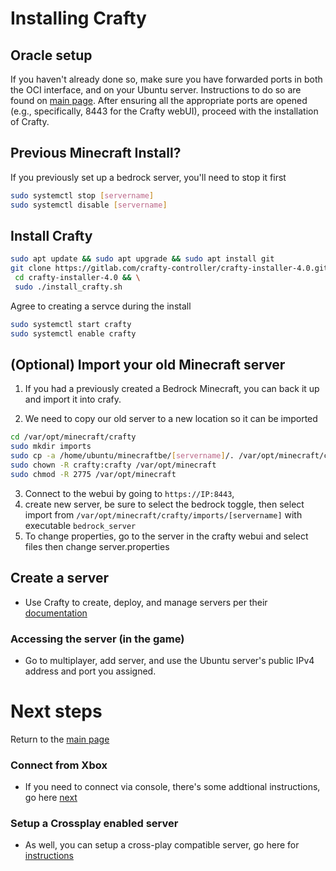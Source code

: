 # Installing Crafty

## Oracle setup
If you haven't already done so, make sure you have forwarded ports in both the OCI interface, and on your Ubuntu server. Instructions to do so are found on [main page](README.md#Forward-ports). After ensuring all the appropriate ports are opened (e.g., specifically, 8443 for the Crafty webUI), proceed with the installation of Crafty.

## Previous Minecraft Install?
If you previously set up a bedrock server, you'll need to stop it first 

```bash
sudo systemctl stop [servername]
sudo systemctl disable [servername]
```

## Install Crafty

```bash
sudo apt update && sudo apt upgrade && sudo apt install git
git clone https://gitlab.com/crafty-controller/crafty-installer-4.0.git && \
 cd crafty-installer-4.0 && \
 sudo ./install_crafty.sh
```

Agree to creating a servce during the install

```bash
sudo systemctl start crafty
sudo systemctl enable crafty
```

## (Optional) Import your old Minecraft server

1. If you had a previously created a Bedrock Minecraft, you can back it up and import it into crafy.

2. We need to copy our old server to a new location so it can be imported


```bash
cd /var/opt/minecraft/crafty
sudo mkdir imports
sudo cp -a /home/ubuntu/minecraftbe/[servername]/. /var/opt/minecraft/crafty/imports/[servername]
sudo chown -R crafty:crafty /var/opt/minecraft
sudo chmod -R 2775 /var/opt/minecraft
```

3. Connect to the webui by going to `https://IP:8443`,
4. create new server, be sure to select the bedrock toggle, then select import from `/var/opt/minecraft/crafty/imports/[servername]` with executable `bedrock_server`
5. To change properties, go to the server in the crafty webui and select files then change server.properties

## Create a server

- Use Crafty to create, deploy, and manage servers per their [documentation](https://docs.craftycontrol.com/pages/getting-started/access/)


### Accessing the server (in the game)

- Go to multiplayer, add server, and use the Ubuntu server's public IPv4 address and port you assigned. 


# Next steps

Return to the [main page](README.md)

### Connect from Xbox

- If you need to connect via console, there's some addtional instructions, go here [next](Connect_Xbox_to_server.md)


### Setup a Crossplay enabled server

- As well, you can setup a cross-play compatible server, go here for [instructions](server_crossplay.md)
